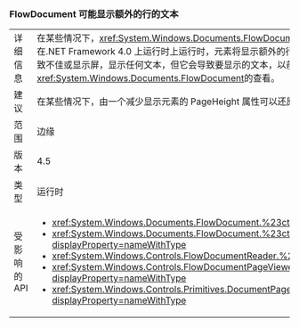 ### <a name="flowdocument-may-show-an-extra-line-of-text"></a>FlowDocument 可能显示额外的行的文本

|   |   |
|---|---|
|详细信息|在某些情况下，<xref:System.Windows.Documents.FlowDocument>在.NET Framework 4.5 相比如何显示在.NET Framework 4.0 上运行时上运行时，元素将显示额外的行的文本。 有没有已知的情况下的项更改导致不佳或显示屏，显示任何文本，但它会导致要显示的文本，以前中被省略<xref:System.Windows.Documents.FlowDocument>的查看。|
|建议|在某些情况下，由一个减少显示元素的 PageHeight 属性可以还原的以前显示的行数。|
|范围|边缘|
|版本|4.5|
|类型|运行时|
|受影响的 API|<ul><li><xref:System.Windows.Documents.FlowDocument.%23ctor?displayProperty=nameWithType></li><li><xref:System.Windows.Documents.FlowDocument.%23ctor(System.Windows.Documents.Block)?displayProperty=nameWithType></li><li><xref:System.Windows.Controls.FlowDocumentReader.%23ctor?displayProperty=nameWithType></li><li><xref:System.Windows.Controls.FlowDocumentPageViewer.%23ctor?displayProperty=nameWithType></li><li><xref:System.Windows.Controls.Primitives.DocumentPageView.%23ctor?displayProperty=nameWithType></li></ul>|

